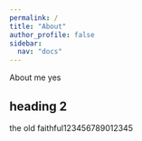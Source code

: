 ```yaml
---
permalink: /
title: "About"
author_profile: false
sidebar:
  nav: "docs"
---
```


About me yes

## heading 2

the old faithful123456789012345
